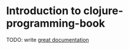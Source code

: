 # Introduction to clojure-programming-book

TODO: write [great documentation](http://jacobian.org/writing/what-to-write/)
